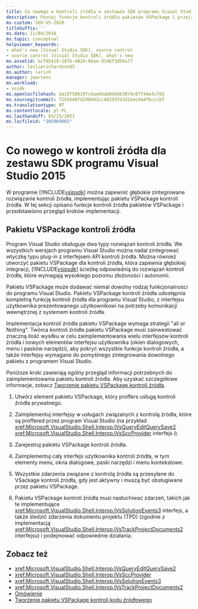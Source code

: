 ```yaml
---
title: Co nowego w kontroli źródła w zestawie SDK programu Visual Studio 2015 | Microsoft Docs
description: Poznaj funkcje kontroli źródła pakietów VSPackage i przejrzyj przegląd kroków implementacji.
ms.custom: SEO-VS-2020
titleSuffix: ''
ms.date: 11/04/2016
ms.topic: conceptual
helpviewer_keywords:
- what's new [Visual Studio SDK], source control
- source control [Visual Studio SDK], what's new
ms.assetid: bcf85418-18fb-4824-9dae-d14bf3d56a77
author: leslierichardson95
ms.author: lerich
manager: jmartens
ms.workload:
- vssdk
ms.openlocfilehash: da10750629fcdae66ab8456b3074c07f44e3cf05
ms.sourcegitcommit: f2916d8fd296b92cc402597d1d1eecda4f6cccbf
ms.translationtype: MT
ms.contentlocale: pl-PL
ms.lasthandoff: 03/25/2021
ms.locfileid: "105069065"
---
```

# <a name="whats-new-in-source-control-for-the-visual-studio-2015-sdk"></a>Co nowego w kontroli źródła dla zestawu SDK programu Visual Studio 2015

W programie [!INCLUDE[vsipsdk](../../extensibility/includes/vsipsdk_md.md)] można zapewnić głębokie zintegrowane rozwiązanie kontroli źródła, implementując pakietu VSPackage kontroli źródła. W tej sekcji opisano funkcje kontroli źródła pakietów VSPackage i przedstawiono przegląd kroków implementacji.

## <a name="the-source-control-vspackage"></a>Pakietu VSPackage kontroli źródła

Program Visual Studio obsługuje dwa typy rozwiązań kontroli źródła. We wszystkich wersjach programu Visual Studio można nadal zintegrować wtyczkę typu plug-in z interfejsem API kontroli źródła. Można również utworzyć pakietu VSPackage dla kontroli źródła, która zapewnia głębokiej integracji, [!INCLUDE[vsipsdk](../../extensibility/includes/vsipsdk_md.md)] ścieżkę odpowiednią do rozwiązań kontroli źródła, które wymagają wysokiego poziomu złożoności i autonomii.

Pakietu VSPackage może dodawać niemal dowolny rodzaj funkcjonalności do programu Visual Studio. Pakietu VSPackage kontroli źródła udostępnia kompletną funkcję kontroli źródła dla programu Visual Studio, z interfejsu użytkownika prezentowanego użytkownikowi na potrzeby komunikacji wewnętrznej z systemem kontroli źródła.

Implementacja kontroli źródła pakietu VSPackage wymaga strategii "all or Nothing". Twórca kontroli źródła pakietu VSPackage musi zainwestować znaczną ilość wysiłku w celu zaimplementowania wielu interfejsów kontroli źródła i nowych elementów interfejsu użytkownika (okien dialogowych, menu i pasków narzędzi), aby pokryć wszystkie funkcje kontroli źródła, a także interfejsy wymagane do pomyślnego zintegrowania dowolnego pakietu z programem Visual Studio.

Poniższe kroki zawierają ogólny przegląd informacji potrzebnych do zaimplementowania pakietu kontroli źródła. Aby uzyskać szczegółowe informacje, zobacz [Tworzenie pakietu VSPackage kontroli źródła](../../extensibility/internals/creating-a-source-control-vspackage.md).

1. Utwórz element pakietu VSPackage, który proffers usługę kontroli źródła prywatnego.

2. Zaimplementuj interfejsy w usługach związanych z kontrolą źródła, które są proffered przez program Visual Studio (na przykład <xref:Microsoft.VisualStudio.Shell.Interop.IVsQueryEditQuerySave2> <xref:Microsoft.VisualStudio.Shell.Interop.IVsSccProvider> interfejs i).

3. Zarejestruj pakietu VSPackage kontroli źródła.

4. Zaimplementuj cały interfejs użytkownika kontroli źródła, w tym elementy menu, okna dialogowe, paski narzędzi i menu kontekstowe.

5. Wszystkie zdarzenia związane z kontrolą źródła są przesyłane do VSackage kontroli źródła, gdy jest aktywny i muszą być obsługiwane przez pakietu VSPackage.

6. Pakietu VSPackage kontroli źródła musi nasłuchiwać zdarzeń, takich jak te implementujące <xref:Microsoft.VisualStudio.Shell.Interop.IVsSolutionEvents3> interfejs, a także śledzić zdarzenia dokumentu projektu (TPD) (zgodnie z implementacją <xref:Microsoft.VisualStudio.Shell.Interop.IVsTrackProjectDocuments2> interfejsu) i podejmować odpowiednie działania.

## <a name="see-also"></a>Zobacz też

- <xref:Microsoft.VisualStudio.Shell.Interop.IVsQueryEditQuerySave2>
- <xref:Microsoft.VisualStudio.Shell.Interop.IVsSccProvider>
- <xref:Microsoft.VisualStudio.Shell.Interop.IVsSolutionEvents3>
- <xref:Microsoft.VisualStudio.Shell.Interop.IVsTrackProjectDocuments2>
- [Omówienie](../../extensibility/internals/source-control-integration-overview.md)
- [Tworzenie pakietu VSPackage kontroli kodu źródłowego](../../extensibility/internals/creating-a-source-control-vspackage.md)
